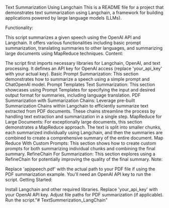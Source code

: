 Text Summarization Using Langchain
This is a README file for a project that demonstrates text summarization using Langchain, a framework for building applications powered by large language models (LLMs).

Functionality:

This script summarizes a given speech using the OpenAI API and Langchain.
It offers various functionalities including basic prompt summarization, translating summaries to other languages, and summarizing large documents using MapReduce techniques.
Content:

The script first imports necessary libraries for Langchain, OpenAI, and text processing.
It defines an API key for OpenAI access (replace 'your_api_key' with your actual key).
Basic Prompt Summarization: This section demonstrates how to summarize a speech using a simple prompt and ChatOpenAI model.
Prompt Templates Text Summarization: This section showcases using Prompt Templates for specifying the input and desired output format for summaries, including language translation.
PDF Summarization with Summarization Chains: Leverage pre-built Summarization Chains within Langchain to efficiently summarize text extracted from PDF documents. These chains streamline the process by handling text extraction and summarization in a single step.
MapReduce for Large Documents: For exceptionally large documents, this section demonstrates a MapReduce approach. The text is split into smaller chunks, each summarized individually using Langchain, and then the summaries are combined to create a comprehensive summary of the entire document.
Map Reduce With Custom Prompts: This section shows how to create custom prompts for both summarizing individual chunks and combining the final summary.
RefineChain For Summarization: This section explores using a RefineChain for potentially improving the quality of the final summary.
Note:

Replace 'apjspeech.pdf' with the actual path to your PDF file if using the PDF summarization example.
You'll need an OpenAI API key to run the script.
Getting Started:

Install Langchain and other required libraries.
Replace 'your_api_key' with your OpenAI API key.
Adjust file paths for PDF summarization (if applicable).
Run the script."# TextSummerization_LangChain" 
